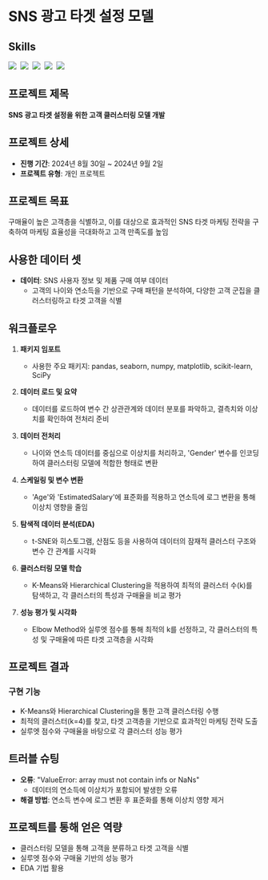 # SNS 광고 타겟 설정 모델

## Skills
<img src="https://img.shields.io/badge/scikit--learn-F7931E?style=for-the-badge&logo=scikitlearn&logoColor=white"/>&nbsp;
<img src="https://img.shields.io/badge/pandas-150458.svg?style=for-the-badge&logo=pandas&logoColor=white"/>&nbsp;
<img src="https://img.shields.io/badge/numpy-4d77cf.svg?style=for-the-badge&logo=numpy&logoColor=white"/>&nbsp;
<img src="https://img.shields.io/badge/Matplotlib-11557c.svg?style=for-the-badge&logo=Matplotlib&logoColor=white"/>&nbsp;
<img src="https://img.shields.io/badge/Seaborn-11557c.svg?style=for-the-badge&logo=Seaborn&logoColor=white"/>&nbsp;

## 프로젝트 제목
**SNS 광고 타겟 설정을 위한 고객 클러스터링 모델 개발**

## 프로젝트 상세

- **진행 기간**: 2024년 8월 30일 ~ 2024년 9월 2일
- **프로젝트 유형**: 개인 프로젝트

## 프로젝트 목표
구매율이 높은 고객층을 식별하고, 이를 대상으로 효과적인 SNS 타겟 마케팅 전략을 구축하여 마케팅 효율성을 극대화하고 고객 만족도를 높임

## 사용한 데이터 셋
- **데이터**: SNS 사용자 정보 및 제품 구매 여부 데이터
   - 고객의 나이와 연소득을 기반으로 구매 패턴을 분석하여, 다양한 고객 군집을 클러스터링하고 타겟 고객을 식별

## 워크플로우

1. **패키지 임포트**
   - 사용한 주요 패키지: pandas, seaborn, numpy, matplotlib, scikit-learn, SciPy

2. **데이터 로드 및 요약**
   - 데이터를 로드하여 변수 간 상관관계와 데이터 분포를 파악하고, 결측치와 이상치를 확인하여 전처리 준비

3. **데이터 전처리**
   - 나이와 연소득 데이터를 중심으로 이상치를 처리하고, 'Gender' 변수를 인코딩하여 클러스터링 모델에 적합한 형태로 변환

4. **스케일링 및 변수 변환**
   - 'Age'와 'EstimatedSalary'에 표준화를 적용하고 연소득에 로그 변환을 통해 이상치 영향을 줄임

5. **탐색적 데이터 분석(EDA)**
   - t-SNE와 히스토그램, 산점도 등을 사용하여 데이터의 잠재적 클러스터 구조와 변수 간 관계를 시각화

6. **클러스터링 모델 학습**
   - K-Means와 Hierarchical Clustering을 적용하여 최적의 클러스터 수(k)를 탐색하고, 각 클러스터의 특성과 구매율을 비교 평가

7. **성능 평가 및 시각화**
   - Elbow Method와 실루엣 점수를 통해 최적의 k를 선정하고, 각 클러스터의 특성 및 구매율에 따른 타겟 고객층을 시각화

## 프로젝트 결과

### 구현 기능
- K-Means와 Hierarchical Clustering을 통한 고객 클러스터링 수행
- 최적의 클러스터(k=4)를 찾고, 타겟 고객층을 기반으로 효과적인 마케팅 전략 도출
- 실루엣 점수와 구매율을 바탕으로 각 클러스터 성능 평가

## 트러블 슈팅

- **오류**: "ValueError: array must not contain infs or NaNs"
  - 데이터의 연소득에 이상치가 포함되어 발생한 오류
- **해결 방법**: 연소득 변수에 로그 변환 후 표준화를 통해 이상치 영향 제거

## 프로젝트를 통해 얻은 역량

- 클러스터링 모델을 통해 고객을 분류하고 타겟 고객을 식별
- 실루엣 점수와 구매율 기반의 성능 평가
- EDA 기법 활용

